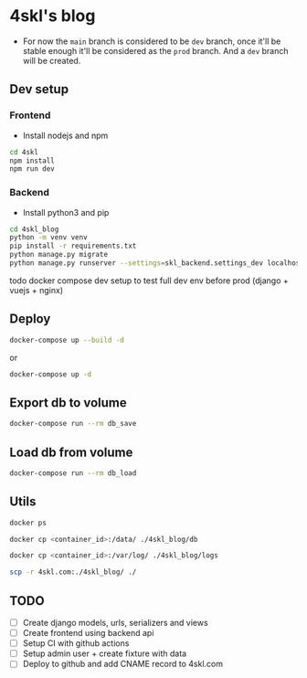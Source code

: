 # 4skl's blog  
* For now the `main` branch is considered to be `dev` branch, once it'll be stable enough it'll be considered as the `prod` branch. And a `dev` branch will be created.  

## Dev setup  

### Frontend  
* Install nodejs and npm
```sh
cd 4skl
npm install
npm run dev
```

### Backend  
* Install python3 and pip
```sh
cd 4skl_blog
python -m venv venv
pip install -r requirements.txt
python manage.py migrate
python manage.py runserver --settings=skl_backend.settings_dev localhost:8000
```


todo docker compose dev setup to test full dev env before prod (django + vuejs + nginx)  


## Deploy

```sh
docker-compose up --build -d
```  
or
```sh
docker-compose up -d
```

## Export db to volume

```sh
docker-compose run --rm db_save
```

## Load db from volume

```sh
docker-compose run --rm db_load
```

## Utils

```sh
docker ps

docker cp <container_id>:/data/ ./4skl_blog/db

docker cp <container_id>:/var/log/ ./4skl_blog/logs

scp -r 4skl.com:./4skl_blog/ ./
```

## TODO

- [ ] Create django models, urls, serializers and views
- [ ] Create frontend using backend api
- [ ] Setup CI with github actions
- [ ] Setup admin user + create fixture with data
- [ ] Deploy to github and add CNAME record to 4skl.com